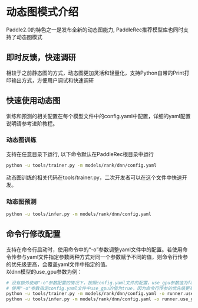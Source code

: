 # 动态图模式介绍

Paddle2.0的特色之一是发布全新的动态图能力, PaddleRec推荐模型库也同时支持了动态图模式

## 即时反馈，快速调研

相较于之前静态图的方式，动态图更加灵活和轻量化，支持Python自带的Print打印输出方式，方便用户调试和快速调研

## 快速使用动态图

训练和预测的相关配置在每个模型文件中的config.yaml中配置，详细的yaml配置说明请参考进阶教程。

### 动态图训练

支持在任意目录下运行, 以下命令默认在PaddleRec根目录中运行

```bash
python -u tools/trainer.py -m models/rank/dnn/config.yaml
```
动态图训练的相关代码在tools/trainer.py，二次开发者可以在这个文件中快速开发。

### 动态图预测

```bash
python -u tools/infer.py -m models/rank/dnn/config.yaml
```
## 命令行修改配置

支持在命令行启动时，使用命令中的“-o”参数调整yaml文件中的配置。若使用命令传参与yaml文件指定参数两种方式对同一个参数赋予不同的值，则命令行传参的优先级更高，会覆盖yaml文件中指定的值。  
以dnn模型的use_gpu参数为例：
```bash
# 没有额外使用"-o"参数配置的情况下，按照config.yaml文件的配置，use_gpu参数值为false，将使用cpu运行。
# 使用"-o"参数指定config.yaml文件中use_gpu的值为true，因为命令行传参的优先级更高，将使用gpu运行
python -u tools/trainer.py -m models/rank/dnn/config.yaml -o runner.use_gpu=true
python -u tools/infer.py -m models/rank/dnn/config.yaml -o runner.use_gpu=true
```
